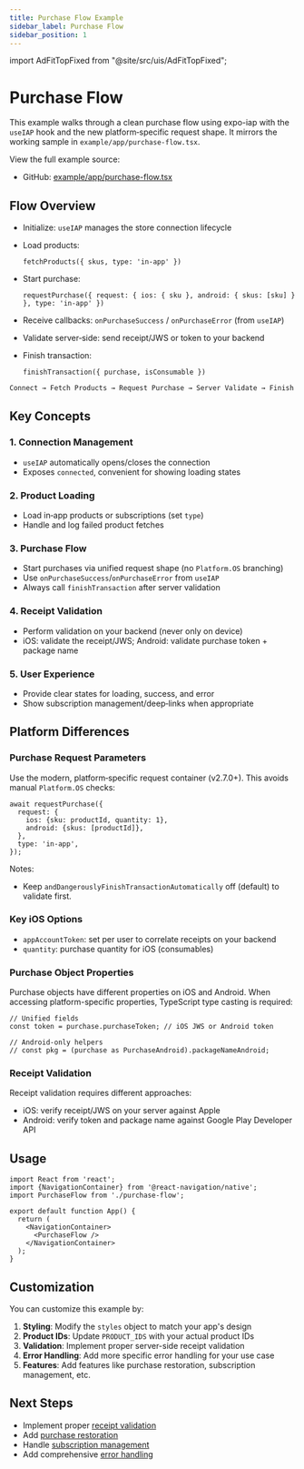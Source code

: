 ```yaml
---
title: Purchase Flow Example
sidebar_label: Purchase Flow
sidebar_position: 1
---
```


import AdFitTopFixed from "@site/src/uis/AdFitTopFixed";

# Purchase Flow

<AdFitTopFixed />

This example walks through a clean purchase flow using expo-iap with the `useIAP` hook and the new platform‑specific request shape. It mirrors the working sample in `example/app/purchase-flow.tsx`.

View the full example source:

- GitHub: [example/app/purchase-flow.tsx](https://github.com/hyochan/expo-iap/blob/main/example/app/purchase-flow.tsx)

## Flow Overview

- Initialize: `useIAP` manages the store connection lifecycle

- Load products:

  `fetchProducts({ skus, type: 'in-app' })`

- Start purchase:

  `requestPurchase({ request: { ios: { sku }, android: { skus: [sku] } }, type: 'in-app' })`

- Receive callbacks: `onPurchaseSuccess` / `onPurchaseError` (from `useIAP`)

- Validate server‑side: send receipt/JWS or token to your backend

- Finish transaction:

  `finishTransaction({ purchase, isConsumable })`

```txt
Connect → Fetch Products → Request Purchase → Server Validate → Finish Transaction
```

## Key Concepts

### 1. Connection Management

- `useIAP` automatically opens/closes the connection
- Exposes `connected`, convenient for showing loading states

### 2. Product Loading

- Load in‑app products or subscriptions (set `type`)
- Handle and log failed product fetches

### 3. Purchase Flow

- Start purchases via unified request shape (no `Platform.OS` branching)
- Use `onPurchaseSuccess`/`onPurchaseError` from `useIAP`
- Always call `finishTransaction` after server validation

### 4. Receipt Validation

- Perform validation on your backend (never only on device)
- iOS: validate the receipt/JWS; Android: validate purchase token + package name

### 5. User Experience

- Provide clear states for loading, success, and error
- Show subscription management/deep‑links when appropriate

## Platform Differences

### Purchase Request Parameters

Use the modern, platform‑specific request container (v2.7.0+). This avoids manual `Platform.OS` checks:

```tsx
await requestPurchase({
  request: {
    ios: {sku: productId, quantity: 1},
    android: {skus: [productId]},
  },
  type: 'in-app',
});
```

Notes:

- Keep `andDangerouslyFinishTransactionAutomatically` off (default) to validate first.

### Key iOS Options

- `appAccountToken`: set per user to correlate receipts on your backend
- `quantity`: purchase quantity for iOS (consumables)

### Purchase Object Properties

Purchase objects have different properties on iOS and Android. When accessing platform-specific properties, TypeScript type casting is required:

```tsx
// Unified fields
const token = purchase.purchaseToken; // iOS JWS or Android token

// Android-only helpers
// const pkg = (purchase as PurchaseAndroid).packageNameAndroid;
```

### Receipt Validation

Receipt validation requires different approaches:

- iOS: verify receipt/JWS on your server against Apple
- Android: verify token and package name against Google Play Developer API

## Usage

```tsx
import React from 'react';
import {NavigationContainer} from '@react-navigation/native';
import PurchaseFlow from './purchase-flow';

export default function App() {
  return (
    <NavigationContainer>
      <PurchaseFlow />
    </NavigationContainer>
  );
}
```

## Customization

You can customize this example by:

1. **Styling**: Modify the `styles` object to match your app's design
2. **Product IDs**: Update `PRODUCT_IDS` with your actual product IDs
3. **Validation**: Implement proper server-side receipt validation
4. **Error Handling**: Add more specific error handling for your use case
5. **Features**: Add features like purchase restoration, subscription management, etc.

## Next Steps

- Implement proper [receipt validation](../guides/purchases#receipt-validation)
- Add [purchase restoration](../guides/purchases#purchase-restoration)
- Handle [subscription management](../api/methods/core-methods#deeplinktosubscriptions)
- Add comprehensive [error handling](../api/error-handling)
